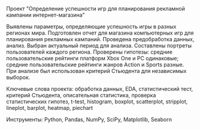  Проект "Определение успешности игр для планирования рекламной кампании интернет-магазина"

Выявлены параметры, определяющие успешность игры в разных регионах мира. Подготовлен отчет для магазина компьютерных игр для планирования рекламных кампаний. Проведена предобработка данных, анализ. Выбран актуальный период для анализа. Составлены портреты пользователей каждого региона. Проверены гипотезы: средние пользовательские рейтинги платформ Xbox One и PC одинаковые; средние пользовательские рейтинги жанров Action и Sports разные. При анализе был использован критерий Стьюдента для независимых выборок.

Ключевые слова проекта: обработка данных, EDA, статистический тест, критерий Стьюдента, описательная статистика, проверка статистических гипотез, t-test, histogram, boxplot, scatterplot, stripplot, lineplot, barplot, heatmap, piechart

Инструменты: Python, Pandas, NumPy, SciPy, Matplotlib, Seaborn
